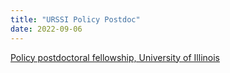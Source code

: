 ```yaml
---
title: "URSSI Policy Postdoc"
date: 2022-09-06
---
```


[Policy postdoctoral fellowship, University of Illinois](https://github.com/si2-urssi/policy)